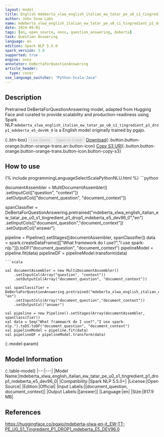 ```yaml
---
layout: model
title: English mdeberta_xlwa_english_italian_ew_tatar_pe_u0_s1_tingredient_p1_drop1_mdeberta_e5_dev96_0 DeBertaForQuestionAnswering from pgajo
author: John Snow Labs
name: mdeberta_xlwa_english_italian_ew_tatar_pe_u0_s1_tingredient_p1_drop1_mdeberta_e5_dev96_0
date: 2024-09-01
tags: [en, open_source, onnx, question_answering, deberta]
task: Question Answering
language: en
edition: Spark NLP 5.5.0
spark_version: 3.0
supported: true
engine: onnx
annotator: DeBertaForQuestionAnswering
article_header:
  type: cover
use_language_switcher: "Python-Scala-Java"
---
```


## Description

Pretrained DeBertaForQuestionAnswering model, adapted from Hugging Face and curated to provide scalability and production-readiness using Spark NLP.`mdeberta_xlwa_english_italian_ew_tatar_pe_u0_s1_tingredient_p1_drop1_mdeberta_e5_dev96_0` is a English model originally trained by pgajo.

{:.btn-box}
<button class="button button-orange" disabled>Live Demo</button>
<button class="button button-orange" disabled>Open in Colab</button>
[Download](https://s3.amazonaws.com/auxdata.johnsnowlabs.com/public/models/mdeberta_xlwa_english_italian_ew_tatar_pe_u0_s1_tingredient_p1_drop1_mdeberta_e5_dev96_0_en_5.5.0_3.0_1725220656355.zip){:.button.button-orange.button-orange-trans.arr.button-icon}
[Copy S3 URI](s3://auxdata.johnsnowlabs.com/public/models/mdeberta_xlwa_english_italian_ew_tatar_pe_u0_s1_tingredient_p1_drop1_mdeberta_e5_dev96_0_en_5.5.0_3.0_1725220656355.zip){:.button.button-orange.button-orange-trans.button-icon.button-copy-s3}

## How to use



<div class="tabs-box" markdown="1">
{% include programmingLanguageSelectScalaPythonNLU.html %}
```python
             
documentAssembler = MultiDocumentAssembler() \
     .setInputCol(["question", "context"]) \
     .setOutputCol(["document_question", "document_context"])
    
spanClassifier = DeBertaForQuestionAnswering.pretrained("mdeberta_xlwa_english_italian_ew_tatar_pe_u0_s1_tingredient_p1_drop1_mdeberta_e5_dev96_0","en") \
     .setInputCols(["document_question","document_context"]) \
     .setOutputCol("answer")

pipeline = Pipeline().setStages([documentAssembler, spanClassifier])
data = spark.createDataFrame([["What framework do I use?","I use spark-nlp."]]).toDF("document_question", "document_context")
pipelineModel = pipeline.fit(data)
pipelineDF = pipelineModel.transform(data)

```
```scala

val documentAssembler = new MultiDocumentAssembler()
    .setInputCol(Array("question", "context")) 
    .setOutputCol(Array("document_question", "document_context"))
    
val spanClassifier = DeBertaForQuestionAnswering.pretrained("mdeberta_xlwa_english_italian_ew_tatar_pe_u0_s1_tingredient_p1_drop1_mdeberta_e5_dev96_0", "en")
    .setInputCols(Array("document_question","document_context")) 
    .setOutputCol("answer") 
    
val pipeline = new Pipeline().setStages(Array(documentAssembler, spanClassifier))
val data = Seq("What framework do I use?","I use spark-nlp.").toDS.toDF("document_question", "document_context")
val pipelineModel = pipeline.fit(data)
val pipelineDF = pipelineModel.transform(data)

```
</div>

{:.model-param}
## Model Information

{:.table-model}
|---|---|
|Model Name:|mdeberta_xlwa_english_italian_ew_tatar_pe_u0_s1_tingredient_p1_drop1_mdeberta_e5_dev96_0|
|Compatibility:|Spark NLP 5.5.0+|
|License:|Open Source|
|Edition:|Official|
|Input Labels:|[document_question, document_context]|
|Output Labels:|[answer]|
|Language:|en|
|Size:|817.9 MB|

## References

https://huggingface.co/pgajo/mdeberta-xlwa-en-it_EW-TT-PE_U0_S1_Tingredient_P1_DROP1_mdeberta_E5_DEV96.0